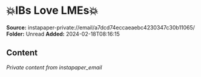 # 💥IBs Love LMEs💥

**Source:** instapaper-private://email/a7dcd74eccaeaebc4230347c30b11065/
**Folder:** Unread
**Added:** 2024-02-18T08:16:15




## Content
*Private content from instapaper_email*
